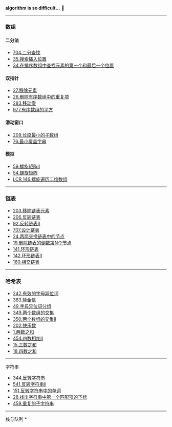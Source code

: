 **algorithm is so difficult...**
🤯

---

### 数组
#### 二分法
* [704.二分查找](https://github.com/lxh11111/leetcode-ans/blob/master/editor/cn/%5B704%5D%E4%BA%8C%E5%88%86%E6%9F%A5%E6%89%BE.java)
* [35.搜索插入位置](https://github.com/lxh11111/leetcode-ans/blob/master/editor/cn/%5B35%5D%E6%90%9C%E7%B4%A2%E6%8F%92%E5%85%A5%E4%BD%8D%E7%BD%AE.java)
* [34.在排序数组中查找元素的第一个和最后一个位置](https://github.com/lxh11111/leetcode-ans/blob/master/editor/cn/%5B34%5D%E5%9C%A8%E6%8E%92%E5%BA%8F%E6%95%B0%E7%BB%84%E4%B8%AD%E6%9F%A5%E6%89%BE%E5%85%83%E7%B4%A0%E7%9A%84%E7%AC%AC%E4%B8%80%E4%B8%AA%E5%92%8C%E6%9C%80%E5%90%8E%E4%B8%80%E4%B8%AA%E4%BD%8D%E7%BD%AE.java)
#### 双指针
* [27.移除元素](https://github.com/lxh11111/leetcode-ans/blob/master/editor/cn/%5B27%5D%E7%A7%BB%E9%99%A4%E5%85%83%E7%B4%A0.java)
* [26.删除有序数组中的重复项](https://github.com/lxh11111/leetcode-ans/blob/master/editor/cn/%5B26%5D%E5%88%A0%E9%99%A4%E6%9C%89%E5%BA%8F%E6%95%B0%E7%BB%84%E4%B8%AD%E7%9A%84%E9%87%8D%E5%A4%8D%E9%A1%B9.java)
* [283.移动零](https://github.com/lxh11111/leetcode-ans/blob/master/editor/cn/%5B283%5D%E7%A7%BB%E5%8A%A8%E9%9B%B6.java)
* [977.有序数组的平方](https://github.com/lxh11111/leetcode-ans/blob/master/editor/cn/%5B977%5D%E6%9C%89%E5%BA%8F%E6%95%B0%E7%BB%84%E7%9A%84%E5%B9%B3%E6%96%B9.java)
#### 滑动窗口
* [209.长度最小的子数组](https://github.com/lxh11111/leetcode-ans/blob/master/editor/cn/%5B209%5D%E9%95%BF%E5%BA%A6%E6%9C%80%E5%B0%8F%E7%9A%84%E5%AD%90%E6%95%B0%E7%BB%84.java)
* [76.最小覆盖字串](https://github.com/lxh11111/leetcode-ans/blob/master/editor/cn/%5B76%5D%E6%9C%80%E5%B0%8F%E8%A6%86%E7%9B%96%E5%AD%90%E4%B8%B2.java)
#### 模拟
* [59.螺旋矩阵Ⅱ](https://github.com/lxh11111/leetcode-ans/blob/master/editor/cn/%5B59%5D%E8%9E%BA%E6%97%8B%E7%9F%A9%E9%98%B5%20II.java)
* [54.螺旋矩阵](https://github.com/lxh11111/leetcode-ans/blob/master/editor/cn/%5B54%5D%E8%9E%BA%E6%97%8B%E7%9F%A9%E9%98%B5.java)
* [LCR 146.螺旋遍历二维数组](https://github.com/lxh11111/leetcode-ans/blob/master/editor/cn/%5BLCR%20146%5D%E8%9E%BA%E6%97%8B%E9%81%8D%E5%8E%86%E4%BA%8C%E7%BB%B4%E6%95%B0%E7%BB%84.java)

---

### 链表
* [203.移除链表元素](https://github.com/lxh11111/leetcode-ans/blob/master/editor/cn/%5B203%5D%E7%A7%BB%E9%99%A4%E9%93%BE%E8%A1%A8%E5%85%83%E7%B4%A0.java)
* [206.反转链表](https://github.com/lxh11111/leetcode-ans/blob/master/editor/cn/%5B206%5D%E5%8F%8D%E8%BD%AC%E9%93%BE%E8%A1%A8.java)
* [92.反转链表Ⅱ](https://github.com/lxh11111/leetcode-ans/blob/master/editor/cn/%5B92%5D%E5%8F%8D%E8%BD%AC%E9%93%BE%E8%A1%A8%20II.java)
* [707.设计链表](https://github.com/lxh11111/leetcode-ans/blob/master/editor/cn/%5B707%5D%E8%AE%BE%E8%AE%A1%E9%93%BE%E8%A1%A8.java)
* [24.两两交换链表中的节点](https://github.com/lxh11111/leetcode-ans/blob/master/editor/cn/%5B24%5D%E4%B8%A4%E4%B8%A4%E4%BA%A4%E6%8D%A2%E9%93%BE%E8%A1%A8%E4%B8%AD%E7%9A%84%E8%8A%82%E7%82%B9.java)
* [19.删除链表的倒数第N个节点](https://github.com/lxh11111/leetcode-ans/blob/master/editor/cn/%5B19%5D%E5%88%A0%E9%99%A4%E9%93%BE%E8%A1%A8%E7%9A%84%E5%80%92%E6%95%B0%E7%AC%AC%20N%20%E4%B8%AA%E7%BB%93%E7%82%B9.java)
* [141.环形链表](https://github.com/lxh11111/leetcode-ans/blob/master/editor/cn/%5B141%5D%E7%8E%AF%E5%BD%A2%E9%93%BE%E8%A1%A8.java)
* [142.环形链表Ⅱ](https://github.com/lxh11111/leetcode-ans/blob/master/editor/cn/%5B142%5D%E7%8E%AF%E5%BD%A2%E9%93%BE%E8%A1%A8%20II.java)
* [160.相交链表](https://github.com/lxh11111/leetcode-ans/blob/master/editor/cn/%5B160%5D%E7%9B%B8%E4%BA%A4%E9%93%BE%E8%A1%A8.java)

---

### 哈希表
* [242.有效的字母异位词](https://github.com/lxh11111/leetcode-ans/blob/master/editor/cn/%5B242%5D%E6%9C%89%E6%95%88%E7%9A%84%E5%AD%97%E6%AF%8D%E5%BC%82%E4%BD%8D%E8%AF%8D.java)
* [383.赎金信](https://github.com/lxh11111/leetcode-ans/blob/master/editor/cn/%5B383%5D%E8%B5%8E%E9%87%91%E4%BF%A1.java)
* [49.字母异位词分组](https://github.com/lxh11111/leetcode-ans/blob/master/editor/cn/%5B49%5D%E5%AD%97%E6%AF%8D%E5%BC%82%E4%BD%8D%E8%AF%8D%E5%88%86%E7%BB%84.java)
* [349.两个数组的交集](https://github.com/lxh11111/leetcode-ans/blob/master/editor/cn/%5B349%5D%E4%B8%A4%E4%B8%AA%E6%95%B0%E7%BB%84%E7%9A%84%E4%BA%A4%E9%9B%86.java)
* [350.两个数组的交集Ⅱ](https://github.com/lxh11111/leetcode-ans/blob/master/editor/cn/%5B350%5D%E4%B8%A4%E4%B8%AA%E6%95%B0%E7%BB%84%E7%9A%84%E4%BA%A4%E9%9B%86%20II.java)
* [202.快乐数](https://github.com/lxh11111/leetcode-ans/blob/master/editor/cn/%5B202%5D%E5%BF%AB%E4%B9%90%E6%95%B0.java)
* [1.两数之和](https://github.com/lxh11111/leetcode-ans/blob/master/editor/cn/%5B1%5D%E4%B8%A4%E6%95%B0%E4%B9%8B%E5%92%8C.java)
* [454.四数相加Ⅱ](https://github.com/lxh11111/leetcode-ans/blob/master/editor/cn/%5B454%5D%E5%9B%9B%E6%95%B0%E7%9B%B8%E5%8A%A0%20II.java)
* [15.三数之和](https://github.com/lxh11111/leetcode-ans/blob/master/editor/cn/%5B15%5D%E4%B8%89%E6%95%B0%E4%B9%8B%E5%92%8C.java)
* [18.四数之和](https://github.com/lxh11111/leetcode-ans/blob/master/editor/cn/%5B18%5D%E5%9B%9B%E6%95%B0%E4%B9%8B%E5%92%8C.java)

---

字符串
* [344.反转字符串](https://github.com/lxh11111/leetcode-ans/blob/master/editor/cn/%5B344%5D%E5%8F%8D%E8%BD%AC%E5%AD%97%E7%AC%A6%E4%B8%B2.java)
* [541.反转字符串Ⅱ](https://github.com/lxh11111/leetcode-ans/blob/master/editor/cn/%5B541%5D%E5%8F%8D%E8%BD%AC%E5%AD%97%E7%AC%A6%E4%B8%B2%20II.java)
* [151.反转字符串中的单词](https://github.com/lxh11111/leetcode-ans/blob/master/editor/cn/%5B151%5D%E5%8F%8D%E8%BD%AC%E5%AD%97%E7%AC%A6%E4%B8%B2%E4%B8%AD%E7%9A%84%E5%8D%95%E8%AF%8D.java)
* [28.找出字符串中第一个匹配项的下标](https://github.com/lxh11111/leetcode-ans/blob/master/editor/cn/%5B28%5D%E6%89%BE%E5%87%BA%E5%AD%97%E7%AC%A6%E4%B8%B2%E4%B8%AD%E7%AC%AC%E4%B8%80%E4%B8%AA%E5%8C%B9%E9%85%8D%E9%A1%B9%E7%9A%84%E4%B8%8B%E6%A0%87.java)
* [459.重复的子字符串](https://github.com/lxh11111/leetcode-ans/blob/master/editor/cn/%5B459%5D%E9%87%8D%E5%A4%8D%E7%9A%84%E5%AD%90%E5%AD%97%E7%AC%A6%E4%B8%B2.java)

---

栈与队列
* 
